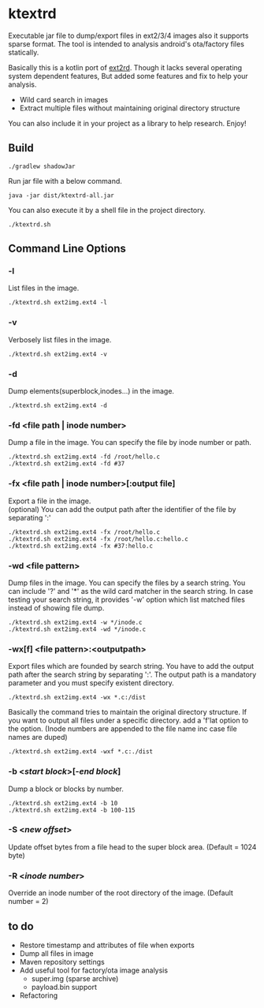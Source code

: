 # ktextrd

Executable jar file to dump/export files in ext2/3/4 images also it supports sparse format.
The tool is intended to analysis android's ota/factory files statically.

Basically this is a kotlin port of [ext2rd](https://github.com/nlitsme/extfstools).
Though it lacks several operating system dependent features,
But added some features and fix to help your analysis.

 - Wild card search in images
 - Extract multiple files without maintaining original directory structure

You can also include it in your project as a library to help research.
Enjoy!

## Build
```
./gradlew shadowJar 
```

Run jar file with a below command.

```
java -jar dist/ktextrd-all.jar
```
You can also execute it by a shell file in the project directory.
```
./ktextrd.sh
```


## Command Line Options
### **-l**
List files in the image.
```
./ktextrd.sh ext2img.ext4 -l
```
### **-v**
Verbosely list files in the image.
```
./ktextrd.sh ext2img.ext4 -v
```
### **-d**
Dump elements(superblock,inodes...) in the image.
```
./ktextrd.sh ext2img.ext4 -d
```
### **-fd &lt;file path | inode number&gt;**
Dump a file in the image.
You can specify the file by inode number or path.
```
./ktextrd.sh ext2img.ext4 -fd /root/hello.c
./ktextrd.sh ext2img.ext4 -fd #37
```
### **-fx &lt;file path | inode number&gt;[:output file]**
Export a file in the image.  
(optional) You can add the output path after the identifier of the file by separating ':'
```
./ktextrd.sh ext2img.ext4 -fx /root/hello.c
./ktextrd.sh ext2img.ext4 -fx /root/hello.c:hello.c
./ktextrd.sh ext2img.ext4 -fx #37:hello.c
```

### **-wd &lt;file pattern&gt;**
Dump files in the image. You can specify the files by a search string.
You can include '?' and '*' as the wild card matcher in the search string.
In case testing your search string, 
it provides '-w' option which list matched files instead of showing file dump. 
```
./ktextrd.sh ext2img.ext4 -w */inode.c
./ktextrd.sh ext2img.ext4 -wd */inode.c
```
### **-wx[f] &lt;file pattern&gt;:&lt;outputpath&gt;**
Export files which are founded by search string.
You have to add the output path after the search string by separating ':'.
The output path is a mandatory parameter and you must specify existent directory.
```
./ktextrd.sh ext2img.ext4 -wx *.c:/dist
```
Basically the command tries to maintain the original directory structure.
If you want to output all files under a specific directory. add a 'f'lat option to the option.
(Inode numbers are appended to the file name inc case file names are duped)
```
./ktextrd.sh ext2img.ext4 -wxf *.c:./dist
```
### **-b &lt;*start block*&gt;[-*end block*]**
Dump a block or blocks by number.
```
./ktextrd.sh ext2img.ext4 -b 10
./ktextrd.sh ext2img.ext4 -b 100-115
```
### **-S &lt;*new offset*&gt;**
Update offset bytes from a file head to the super block area. (Default = 1024 byte)

### **-R &lt;*inode number*&gt;**
Override an inode number of the root directory of the image. (Default number = 2)

## to do
 - Restore timestamp and attributes of file when exports
 - Dump all files in image
 - Maven repository settings
 - Add useful tool for factory/ota image analysis
   - super.img (sparse archive)
   - payload.bin support
 - Refactoring
